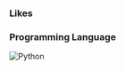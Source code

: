 ### Likes

### Programming Language
![Python](https://img.shields.io/badge/-Python-000000?style=flat&logo=python)

